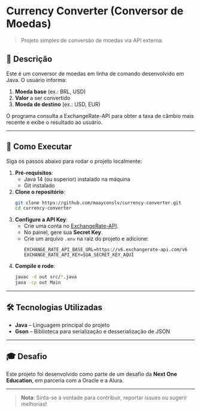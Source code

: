 # Currency Converter (Conversor de Moedas)

> Projeto simples de conversão de moedas via API externa.

## 📖 Descrição

Este é um conversor de moedas em linha de comando desenvolvido em Java. O usuário informa:

1. **Moeda base** (ex.: BRL, USD)
2. **Valor** a ser convertido
3. **Moeda de destino** (ex.: USD, EUR)

O programa consulta a ExchangeRate-API para obter a taxa de câmbio mais recente e exibe o resultado ao usuário.

---

## 🚀 Como Executar

Siga os passos abaixo para rodar o projeto localmente:

1. **Pré-requisitos**:
    - Java 14 (ou superior) instalado na máquina
    - Git instalado
2. **Clone o repositório**:
   ```bash
   git clone https://github.com/maayconslv/currency-converter.git
   cd currency-converter
   ```
3. **Configure a API Key**:
    - Crie uma conta no [ExchangeRate-API](https://www.exchangerate-api.com/).
    - No painel, gere sua **Secret Key**.
    - Crie um arquivo `.env` na raiz do projeto e adicione:
      ```env
      EXCHANGE_RATE_API_BASE_URL=https://v6.exchangerate-api.com/v6
      EXCHANGE_RATE_API_KEY=SUA_SECRET_KEY_AQUI
      ```
4. **Compile e rode**:
   ```bash
   javac -d out src/*.java
   java -cp out Main
   ```

---

## 🛠️ Tecnologias Utilizadas

- **Java** – Linguagem principal do projeto
- **Gson** – Biblioteca para serialização e desserialização de JSON

---

## 🎓 Desafio

Este projeto foi desenvolvido como parte de um desafio da __Next One Education__, em parceria com a Oracle e a Alura.

---

> **Nota**: Sinta-se à vontade para contribuir, reportar issues ou sugerir melhorias!

